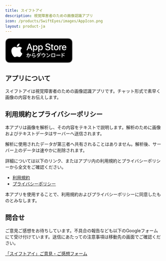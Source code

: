 ```yaml
---
title: スイフトアイ
description: 視覚障害者のための画像認識アプリ
icon: /products/SwiftEyes/images/AppIcon.png
layout: product-ja
---
```

[![Download on the App Store](/images/AppStoreJP.svg)](https://apps.apple.com/jp/app/%E3%82%B9%E3%82%A4%E3%83%95%E3%83%88%E3%82%A2%E3%82%A4/id6742831929)

## アプリについて

スイフトアイは視覚障害者のための画像認識アプリです。チャット形式で素早く画像の内容をお伝えします。

## 利用規約とプライバシーポリシー

本アプリは画像を解析し、その内容をテキストで説明します。解析のために画像およびテキストデータはサーバーへ送信されます。

解析に使用されたデータが第三者へ共有されることはありません。解析後、サーバー上のデータは速やかに削除されます。

詳細については以下のリンク、またはアプリ内の利用規約とプライバシーポリシーから全文をご確認ください。

- [利用規約](https://moutend.github.io/products/SwiftEyes/ja/terms-of-service.html)
- [プライバシーポリシー](https://moutend.github.io/products/SwiftEyes/ja/privacy-policy.html)

本アプリを使用することで、利用規約およびプライバシーポリシーに同意したものとみなします。

## 問合せ

ご意見ご感想をお待ちしています。不具合の報告なども以下のGoogleフォームにて受け付けています。送信にあたっての注意事項は移動先の画面でご確認ください。

[「スイフトアイ」ご意見・ご感想フォーム](https://docs.google.com/forms/d/e/1FAIpQLSec75XpVnl6Ad8vt0EuaIUHdaXD1HXw6Z-wz8JTspR4erehTw/viewform?usp=header)
